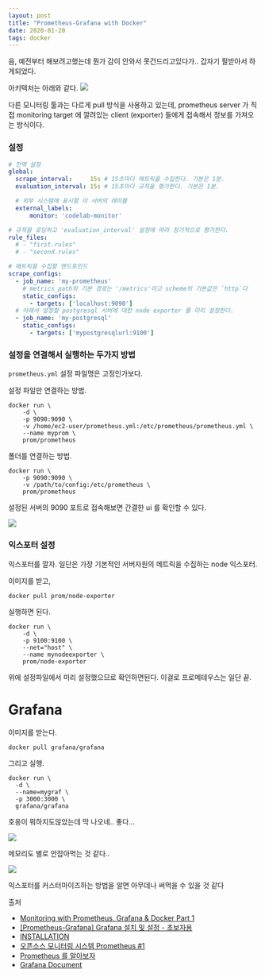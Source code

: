 ```yaml
---
layout: post
title: "Prometheus-Grafana with Docker"
date: 2020-01-20
tags: docker
---
```


음, 예전부터 해보려고했는데 뭔가 감이 안와서 못건드리고있다가.. 갑자기 필받아서 하게되었다.

아키텍처는 아래와 같다.
<img src='#' post-src='2020-01-28-docker-prometheus.png' />

다른 모니터링 툴과는 다르게 pull 방식을 사용하고 있는데, prometheus server 가 직접 monitoring target 에 깔려있는 client (exporter) 들에게 접속해서 정보를 가져오는 방식이다.

### 설정

``` yaml
# 전역 설정
global:
  scrape_interval:     15s # 15초마다 매트릭을 수집한다. 기본은 1분.
  evaluation_interval: 15s # 15초마다 규칙을 평가한다. 기본은 1분.

  # 외부 시스템에 표시할 이 서버의 레이블
  external_labels:
      monitor: 'codelab-monitor'

# 규칙을 로딩하고 'evaluation_interval' 설정에 따라 정기적으로 평가한다.
rule_files:
  # - "first.rules"
  # - "second.rules"

# 매트릭을 수집할 엔드포인드
scrape_configs:
  - job_name: 'my-prometheus'
    # metrics_path의 기본 경로는 '/metrics'이고 scheme의 기본값은 `http`다
    static_configs:
      - targets: ['localhost:9090']
  # 아래서 설정할 postgresql 서버에 대한 node exporter 를 미리 설정한다.
  - job_name: 'my-postgresql'
    static_configs:
      - targets: ['mypostgresqlurl:9100']
```

### 설정을 연결해서 실행하는 두가지 방법

`prometheus.yml` 설정 파일명은 고정인가보다.

설정 파일만 연결하는 방법.

``` shell
docker run \
    -d \
    -p 9090:9090 \
    -v /home/ec2-user/prometheus.yml:/etc/prometheus/prometheus.yml \
    --name myprom \
    prom/prometheus
```

폴더를 연결하는 방법.

``` shell
docker run \
    -p 9090:9090 \
    -v /path/to/config:/etc/prometheus \
    prom/prometheus
```

설정된 서버의 9090 포트로 접속해보면 간결한 ui 를 확인할 수 있다.


<img src='#' post-src='2020-01-28-docker-prometheus-02.png' />

### 익스포터 설정

익스포터를 깔자. 일단은 가장 기본적인 서버자원의 메트릭을 수집하는 node 익스포터.

이미지를 받고,

``` shell
docker pull prom/node-exporter
```

실행하면 된다.

``` shell
docker run \
    -d \
    -p 9100:9100 \
    --net="host" \
    --name mynodeexporter \
    prom/node-exporter
```

위에 설정파일에서 미리 설정했으므로 확인하면된다. 이걸로 프로메테우스는 일단 끝.

# Grafana

이미지를 받는다.
``` shell
docker pull grafana/grafana
```
그리고 실행.
``` shell
docker run \
  -d \
  --name=mygraf \
  -p 3000:3000 \
  grafana/grafana
```

호옹이 뭐하지도않았는데 막 나오네.. 좋다...

<img src='#' post-src='2020-01-28-docker-prometheus-03.png' />


메모리도 별로 안잡아먹는 것 같다..

<img src='#' post-src='2020-01-28-docker-prometheus-04.png' />

익스포터를 커스터마이즈하는 방법을 알면 아무데나 써먹을 수 있을 것 같다


출처
- [Monitoring with Prometheus, Grafana & Docker Part 1](https://finestructure.co/blog/2016/5/16/monitoring-with-prometheus-grafana-docker-part-1)
- [[Prometheus-Grafana] Grafana 설치 및 설정 - 초보자용](https://hyunki1019.tistory.com/128)
- [INSTALLATION](https://prometheus.io/docs/prometheus/latest/installation/)
- [오픈소스 모니터링 시스템 Prometheus #1](https://blog.outsider.ne.kr/1254)
- [Prometheus 를 알아보자](https://gompangs.tistory.com/entry/Prometheus-%EB%A5%BC-%EC%95%8C%EC%95%84%EB%B3%B4%EC%9E%90)
- [Grafana Document](https://grafana.com/docs/grafana/latest/features/panels/graph/)
